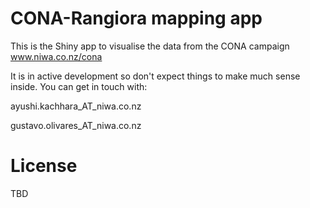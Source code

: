 # CONA-Rangiora mapping app
This is the Shiny app to visualise the data from the CONA campaign www.niwa.co.nz/cona

It is in active development so don't expect things to make much sense inside. You can get in touch with:

ayushi.kachhara_AT_niwa.co.nz

gustavo.olivares_AT_niwa.co.nz

# License
TBD
